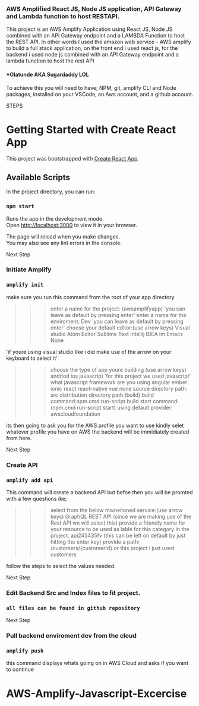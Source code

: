### AWS Amplified React JS, Node JS application, API Gateway and Lambda function to host RESTAPI.
This project is an AWS Amplify Application using React JS, Node JS combined with an API Gateway endpoint and a LAMBDA Function to host the REST API. In other words I used the amazon web service - AWS amplify to build a full stack application, on the front end i used react js, for the backend i used node js combined with an API Gateway endpoint and a lambda function to host the rest API

#### ***Olatunde AKA Sugardaddy LOL**

To achieve this you will need to have; NPM, git, amplify CLI and Node packages, installed on your VSCode, an Aws account, and a github account. 

STEPS

# Getting Started with Create React App

This project was bootstrapped with [Create React App](https://github.com/facebook/create-react-app).

## Available Scripts

In the project directory, you can run:

### `npm start`

Runs the app in the development mode.\
Open [http://localhost:3000](http://localhost:3000) to view it in your browser.

The page will reload when you make changes.\
You may also see any lint errors in the console.

Next Step 
### Initiate Amplify 
### `amplify init`
make sure you run this command from the root of your app directory
>>> enter a name for the project: (awsamplifyapp) 'you can leave as default by pressing enter'
>>>enter a name for the enviroment: Dev 'you can leave as default by pressing enter'
>>>choose your default editor:(use arrow keys)
>Visual studio
Atom Editor
Sublime Text
Intellij IDEA
im
Emacs
None

'if youre using visual studio like i did make use of the arrow on your keyboard to select it'
>>>choose the type of app youre building (use arrow keys)
andriod
ios
>javascript 'for this project we used javascript'
>>>what javascript framework are you using
angular
ember
ionic
react
react-native
vue
none
>>>source directory path: src
distribution directory path:(build)
build command:npm.cmd.run-script build
start command: (npm.cmd run-script start)
using default provider: awscloudfoundation

its then going to ask you for the AWS profile you want to use kindly selet whatever profile you have on AWS 
the backend will be immidiately created from here.

Next Step 
### Create API
### `amplify add api`
This command will create a backend API but befoe then you will be promted with a few questions ike;
>>>select from the below mwneitoned service:(use arrow keys)
GraphQL
>REST API (since we are making use of the Rest API we will select this)
>>>provide a friendly name for your resource to be used as lable for this category in the project: api245435fv (this can be left on default by just hitting the enter key)
>>>provide a path: /customers/{customerId} or this project i just used customers

follow the steps to select the values needed. 

Next Step 
### Edit Backend Src and Index files to fit project. 
### `all files can be found in github repository`






Next Step 
### Pull backend enviroment dev from the cloud 
### `amplify push`

this command displays whats going on in AWS Cloud 
and asks if you want to continue








# AWS-Amplify-Javascript-Excercise
